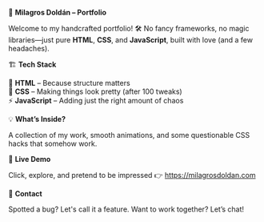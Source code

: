 🎨 **Milagros Doldán – Portfolio**

Welcome to my handcrafted portfolio! 🛠️ No fancy frameworks, no magic libraries—just pure **HTML**, **CSS**, and **JavaScript**, built with love (and a few headaches).

🏗️ **Tech Stack**

🚀 **HTML** – Because structure matters  
🎨 **CSS** – Making things look pretty (after 100 tweaks)  
⚡ **JavaScript** – Adding just the right amount of chaos

💡 **What’s Inside?**

A collection of my work, smooth animations, and some questionable CSS hacks that somehow work.

👀 **Live Demo**

Click, explore, and pretend to be impressed 👉 https://milagrosdoldan.com

📨 **Contact**

Spotted a bug? Let's call it a feature. Want to work together? Let’s chat!
